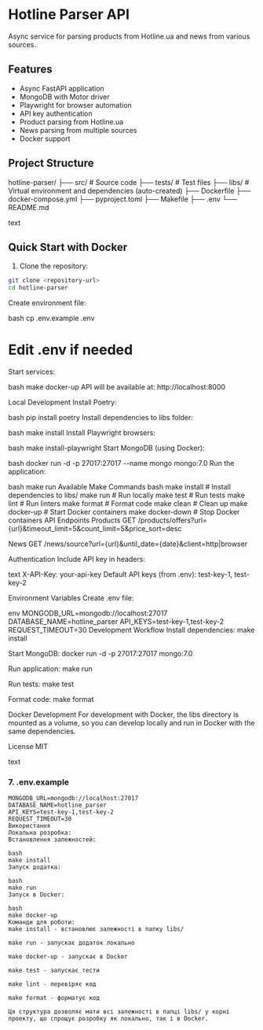 # Hotline Parser API

Async service for parsing products from Hotline.ua and news from various sources.

## Features

- Async FastAPI application
- MongoDB with Motor driver
- Playwright for browser automation
- API key authentication
- Product parsing from Hotline.ua
- News parsing from multiple sources
- Docker support

## Project Structure

hotline-parser/
├── src/ # Source code
├── tests/ # Test files
├── libs/ # Virtual environment and dependencies (auto-created)
├── Dockerfile
├── docker-compose.yml
├── pyproject.toml
├── Makefile
├── .env
└── README.md

text

## Quick Start with Docker

1. Clone the repository:

```bash
git clone <repository-url>
cd hotline-parser
```

Create environment file:

bash
cp .env.example .env

# Edit .env if needed

Start services:

bash
make docker-up
API will be available at: http://localhost:8000

Local Development
Install Poetry:

bash
pip install poetry
Install dependencies to libs folder:

bash
make install
Install Playwright browsers:

bash
make install-playwright
Start MongoDB (using Docker):

bash
docker run -d -p 27017:27017 --name mongo mongo:7.0
Run the application:

bash
make run
Available Make Commands
bash
make install # Install dependencies to libs/
make run # Run locally
make test # Run tests
make lint # Run linters
make format # Format code
make clean # Clean up
make docker-up # Start Docker containers
make docker-down # Stop Docker containers
API Endpoints
Products
GET /products/offers?url={url}&timeout_limit=5&count_limit=5&price_sort=desc

News
GET /news/source?url={url}&until_date={date}&client=http|browser

Authentication
Include API key in headers:

text
X-API-Key: your-api-key
Default API keys (from .env): test-key-1, test-key-2

Environment Variables
Create .env file:

env
MONGODB_URL=mongodb://localhost:27017
DATABASE_NAME=hotline_parser
API_KEYS=test-key-1,test-key-2
REQUEST_TIMEOUT=30
Development Workflow
Install dependencies: make install

Start MongoDB: docker run -d -p 27017:27017 mongo:7.0

Run application: make run

Run tests: make test

Format code: make format

Docker Development
For development with Docker, the libs directory is mounted as a volume, so you can develop locally and run in Docker with the same dependencies.

License
MIT

text

### 7. .env.example

```env
MONGODB_URL=mongodb://localhost:27017
DATABASE_NAME=hotline_parser
API_KEYS=test-key-1,test-key-2
REQUEST_TIMEOUT=30
Використання
Локальна розробка:
Встановлення залежностей:

bash
make install
Запуск додатка:

bash
make run
Запуск в Docker:

bash
make docker-up
Команди для роботи:
make install - встановлює залежності в папку libs/

make run - запускає додаток локально

make docker-up - запускає в Docker

make test - запускає тести

make lint - перевіряє код

make format - форматує код

Ця структура дозволяє мати всі залежності в папці libs/ у корні проекту, що спрощує розробку як локально, так і в Docker.
```
